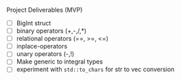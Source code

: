 Project Deliverables (MVP)

- [ ] BigInt struct
- [ ] binary operators (+,-,/,*)
- [ ] relational operators (==, >=, <=)
- [ ] inplace-operators
- [ ] unary operators (-,!)
- [ ] Make generic to integral types
- [ ] experiment with `std::to_chars` for str to vec<int> conversion
